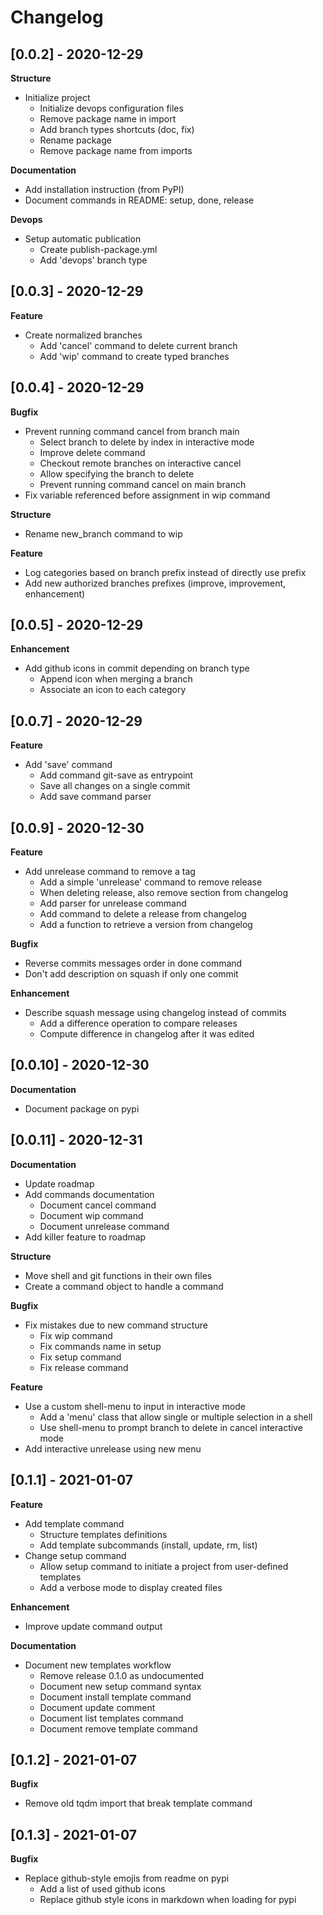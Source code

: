 # Changelog

## [0.0.2] - 2020-12-29

**Structure**

- Initialize project
	- Initialize devops configuration files
	- Remove package name in import
	- Add branch types shortcuts (doc, fix)
	- Rename package
	- Remove package name from imports

**Documentation**

- Add installation instruction (from PyPI)
- Document commands in README: setup, done, release

**Devops**

- Setup automatic publication
	- Create publish-package.yml
	- Add 'devops' branch type

## [0.0.3] - 2020-12-29

**Feature**

- Create normalized branches
	- Add 'cancel' command to delete current branch
	- Add 'wip' command to create typed branches

## [0.0.4] - 2020-12-29

**Bugfix**

- Prevent running command cancel from branch main
	- Select branch to delete by index in interactive mode
	- Improve delete command
	- Checkout remote branches on interactive cancel
	- Allow specifying the branch to delete
	- Prevent running command cancel on main branch
- Fix variable referenced before assignment in wip command

**Structure**

- Rename new_branch command to wip

**Feature**

- Log categories based on branch prefix instead of directly use prefix
- Add new authorized branches prefixes (improve, improvement, enhancement)

## [0.0.5] - 2020-12-29

**Enhancement**

- Add github icons in commit depending on branch type
	- Append icon when merging a branch
	- Associate an icon to each category

## [0.0.7] - 2020-12-29

**Feature**

- Add 'save' command
	- Add command git-save as entrypoint
	- Save all changes on a single commit
	- Add save command parser

## [0.0.9] - 2020-12-30

**Feature**

- Add unrelease command to remove a tag
	- Add a simple 'unrelease' command to remove release
	- When deleting release, also remove section from changelog
	- Add parser for unrelease command
	- Add command to delete a release from changelog
	- Add a function to retrieve a version from changelog

**Bugfix**

- Reverse commits messages order in done command
- Don't add description on squash if only one commit

**Enhancement**

- Describe squash message using changelog instead of commits
	- Add a difference operation to compare releases
	- Compute difference in changelog after it was edited

## [0.0.10] - 2020-12-30

**Documentation**

- Document package on pypi

## [0.0.11] - 2020-12-31

**Documentation**

- Update roadmap
- Add commands documentation
	- Document cancel command
	- Document wip command
	- Document unrelease command
- Add killer feature to roadmap

**Structure**

- Move shell and git functions in their own files
- Create a command object to handle a command

**Bugfix**

- Fix mistakes due to new command structure
	- Fix wip command
	- Fix commands name in setup
	- Fix setup command
	- Fix release command

**Feature**

- Use a custom shell-menu to input in interactive mode
	- Add a 'menu' class that allow single or multiple selection in a shell
	- Use shell-menu to prompt branch to delete in cancel interactive mode
- Add interactive unrelease using new menu

## [0.1.1] - 2021-01-07

**Feature**

- Add template command
	- Structure templates definitions
	- Add template subcommands (install, update, rm, list)
- Change setup command
	- Allow setup command to initiate a project from user-defined templates
	- Add a verbose mode to display created files

**Enhancement**

- Improve update command output

**Documentation**

- Document new templates workflow
	- Remove release 0.1.0 as undocumented
	- Document new setup command syntax
	- Document install template command
	- Document update comment
	- Document list templates command
	- Document remove template command

## [0.1.2] - 2021-01-07

**Bugfix**

- Remove old tqdm import that break template command

## [0.1.3] - 2021-01-07

**Bugfix**

- Replace github-style emojis from readme on pypi
	- Add a list of used github icons
	- Replace github style icons in markdown when loading for pypi

